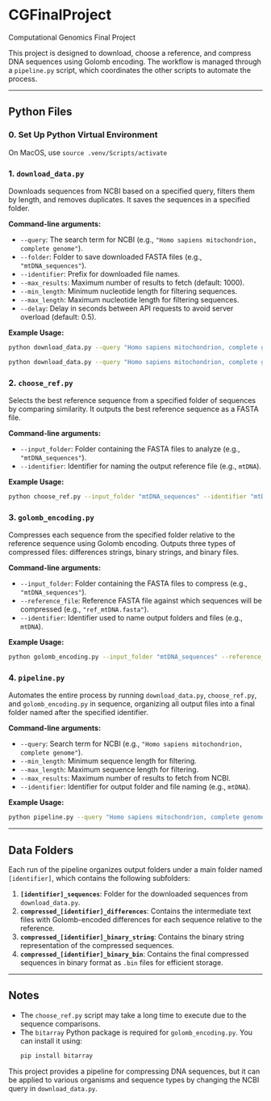 # CGFinalProject
Computational Genomics Final Project 

This project is designed to download, choose a reference, and compress DNA sequences using Golomb encoding. The workflow is managed through a `pipeline.py` script, which coordinates the other scripts to automate the process.

---

## Python Files

### 0. Set Up Python Virtual Environment
On MacOS, use `source .venv/Scripts/activate`

### 1. `download_data.py`
Downloads sequences from NCBI based on a specified query, filters them by length, and removes duplicates. It saves the sequences in a specified folder.

**Command-line arguments:**
- `--query`: The search term for NCBI (e.g., `"Homo sapiens mitochondrion, complete genome"`).
- `--folder`: Folder to save downloaded FASTA files (e.g., `"mtDNA_sequences"`).
- `--identifier`: Prefix for downloaded file names.
- `--max_results`: Maximum number of results to fetch (default: 1000).
- `--min_length`: Minimum nucleotide length for filtering sequences.
- `--max_length`: Maximum nucleotide length for filtering sequences.
- `--delay`: Delay in seconds between API requests to avoid server overload (default: 0.5).

**Example Usage:**
```bash
python download_data.py --query "Homo sapiens mitochondrion, complete genome" --folder "mtDNA_sequences" --identifier "mtDNA" --max_results 1000 --min_length 16000 --max_length 17000 --delay 0.5

python download_data.py --query "Homo sapiens mitochondrion, complete genome" --folder "mtDNA_sequences" --identifier "mtDNA" --max_results 10 --min_length 16570 --max_length 16571 --delay 0.5
```

### 2. `choose_ref.py`
Selects the best reference sequence from a specified folder of sequences by comparing similarity. It outputs the best reference sequence as a FASTA file.

**Command-line arguments:**
- `--input_folder`: Folder containing the FASTA files to analyze (e.g., `"mtDNA_sequences"`).
- `--identifier`: Identifier for naming the output reference file (e.g., `mtDNA`).

**Example Usage:**
```bash
python choose_ref.py --input_folder "mtDNA_sequences" --identifier "mtDNA"
```

### 3. `golomb_encoding.py`
Compresses each sequence from the specified folder relative to the reference sequence using Golomb encoding. Outputs three types of compressed files: differences strings, binary strings, and binary files.

**Command-line arguments:**
- `--input_folder`: Folder containing the FASTA files to compress (e.g., `"mtDNA_sequences"`).
- `--reference_file`: Reference FASTA file against which sequences will be compressed (e.g., `"ref_mtDNA.fasta"`).
- `--identifier`: Identifier used to name output folders and files (e.g., `mtDNA`).

**Example Usage:**
```bash
python golomb_encoding.py --input_folder "mtDNA_sequences" --reference_file "ref_mtDNA.fasta" --identifier "mtDNA"
```

### 4. `pipeline.py`
Automates the entire process by running `download_data.py`, `choose_ref.py`, and `golomb_encoding.py` in sequence, organizing all output files into a final folder named after the specified identifier.

**Command-line arguments:**
- `--query`: Search term for NCBI (e.g., `"Homo sapiens mitochondrion, complete genome"`).
- `--min_length`: Minimum sequence length for filtering.
- `--max_length`: Maximum sequence length for filtering.
- `--max_results`: Maximum number of results to fetch from NCBI.
- `--identifier`: Identifier for output folder and file naming (e.g., `mtDNA`).

**Example Usage:**
```bash
python pipeline.py --query "Homo sapiens mitochondrion, complete genome" --min_length 16000 --max_length 17000 --max_results 1000 --identifier "mtDNA"
```

---

## Data Folders

Each run of the pipeline organizes output folders under a main folder named `[identifier]`, which contains the following subfolders:

1. **`[identifier]_sequences`**: Folder for the downloaded sequences from `download_data.py`.
2. **`compressed_[identifier]_differences`**: Contains the intermediate text files with Golomb-encoded differences for each sequence relative to the reference.
3. **`compressed_[identifier]_binary_string`**: Contains the binary string representation of the compressed sequences.
4. **`compressed_[identifier]_binary_bin`**: Contains the final compressed sequences in binary format as `.bin` files for efficient storage.

---

## Notes
- The `choose_ref.py` script may take a long time to execute due to the sequence comparisons.
- The `bitarray` Python package is required for `golomb_encoding.py`. You can install it using:
  ```bash
  pip install bitarray
  ```
  
This project provides a pipeline for compressing DNA sequences, but it can be applied to various organisms and sequence types by changing the NCBI query in `download_data.py`.
```